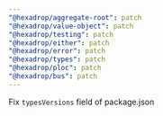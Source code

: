 ```yaml
---
"@hexadrop/aggregate-root": patch
"@hexadrop/value-object": patch
"@hexadrop/testing": patch
"@hexadrop/either": patch
"@hexadrop/error": patch
"@hexadrop/types": patch
"@hexadrop/ploc": patch
"@hexadrop/bus": patch
---
```


Fix `typesVersions` field of package.json
